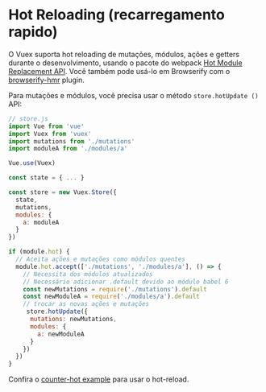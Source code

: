 # Hot Reloading (recarregamento rapido)

O Vuex suporta hot reloading de mutações, módulos, ações e getters durante o desenvolvimento, usando o pacote do webpack [Hot Module Replacement API](https://webpack.js.org/guides/hot-module-replacement/). Você também pode usá-lo em Browserify com o [browserify-hmr](https://github.com/AgentME/browserify-hmr/) plugin.

Para mutações e módulos, você precisa usar o método `store.hotUpdate ()` API:

``` js
// store.js
import Vue from 'vue'
import Vuex from 'vuex'
import mutations from './mutations'
import moduleA from './modules/a'

Vue.use(Vuex)

const state = { ... }

const store = new Vuex.Store({
  state,
  mutations,
  modules: {
    a: moduleA
  }
})

if (module.hot) {
  // Aceita ações e mutações como módulos quentes
  module.hot.accept(['./mutations', './modules/a'], () => {
    // Necessita dos módulos atualizados
    // Necessário adicionar .default devido ao módulo babel 6
    const newMutations = require('./mutations').default
    const newModuleA = require('./modules/a').default
    // trocar as novas ações e mutações
     store.hotUpdate({
      mutations: newMutations,
      modules: {
        a: newModuleA
      }
    })
  })
}
```

Confira o [counter-hot example](https://github.com/vuejs/vuex/tree/dev/examples/counter-hot) para usar o hot-reload.
